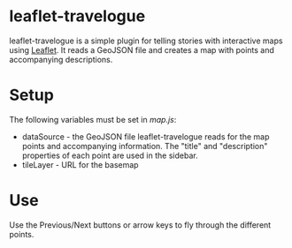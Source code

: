 # leaflet-travelogue

leaflet-travelogue is a simple plugin for telling stories with interactive maps using [Leaflet](http://leafletjs.com/).  It reads a GeoJSON file and creates a map with points and accompanying descriptions.

# Setup

The following variables must be set in *map.js*:

- dataSource - the GeoJSON file leaflet-travelogue reads for the map points and accompanying information.  The "title" and "description" properties of each point are used in the sidebar.
- tileLayer - URL for the basemap

# Use

Use the Previous/Next buttons or arrow keys to fly through the different points.
